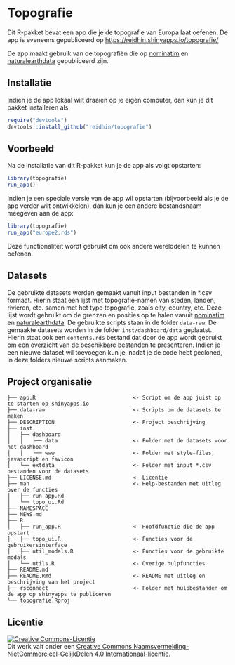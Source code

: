 
<!-- README.md is generated from README.Rmd. Please edit that file -->

# Topografie

<!-- badges: start -->
<!-- badges: end -->

Dit R-pakket bevat een app die je de topografie van Europa laat oefenen.
De app is eveneens gepubliceerd op
<https://reidhin.shinyapps.io/topografie/>

De app maakt gebruik van de topografiën die op
[nominatim](https://nominatim.org/) en
[naturalearthdata](https://www.naturalearthdata.com/) gepubliceerd zijn.

## Installatie

Indien je de app lokaal wilt draaien op je eigen computer, dan kun je
dit pakket installeren als:

``` r
require("devtools")
devtools::install_github("reidhin/topografie")
```

## Voorbeeld

Na de installatie van dit R-pakket kun je de app als volgt opstarten:

``` r
library(topografie)
run_app()
```

Indien je een speciale versie van de app wil opstarten (bijvoorbeeld als
je de app verder wilt ontwikkelen), dan kun je een andere bestandsnaam
meegeven aan de app:

``` r
library(topografie)
run_app("europe2.rds")
```

Deze functionaliteit wordt gebruikt om ook andere werelddelen te kunnen
oefenen.

## Datasets

De gebruikte datasets worden gemaakt vanuit input bestanden in \*.csv
formaat. Hierin staat een lijst met topografie-namen van steden, landen,
rivieren, etc. samen met het type topografie, zoals city, country, etc.
Deze lijst wordt gebruikt om de grenzen en posities op te halen vanuit
[nominatim](https://nominatim.org/) en
[naturalearthdata](https://www.naturalearthdata.com/). De gebruikte
scripts staan in de folder `data-raw`. De gemaakte datasets worden in de
folder `inst/dashboard/data` geplaatst. Hierin staat ook een
`contents.rds` bestand dat door de app wordt gebruikt om een overzicht
van de beschikbare bestanden te presenteren. Indien je een nieuwe
dataset wil toevoegen kun je, nadat je de code hebt gecloned, in deze
folders nieuwe scripts aanmaken.

## Project organisatie

    ├── app.R                               <- Script om de app juist op te starten op shinyapps.io
    ├── data-raw                            <- Scripts om de datasets te maken
    ├── DESCRIPTION                         <- Project beschrijving
    ├── inst
    │   ├── dashboard
    │   │   ├── data                        <- Folder met de datasets voor het dashboard
    │   │   └── www                         <- Folder met style-files, javascript en favicon
    │   └── extdata                         <- Folder met input *.csv bestanden voor de datasets
    ├── LICENSE.md                          <- Licentie
    ├── man                                 <- Help-bestanden met uitleg over de functies
    │   ├── run_app.Rd
    │   └── topo_ui.Rd
    ├── NAMESPACE
    ├── NEWS.md
    ├── R                                
    │   ├── run_app.R                       <- Hoofdfunctie die de app opstart
    │   ├── topo_ui.R                       <- Functies voor de gebruikersinterface
    │   ├── util_modals.R                   <- Functies voor de gebruikte modals
    │   └── utils.R                         <- Overige hulpfuncties
    ├── README.md
    ├── README.Rmd                          <- README met uitleg en beschrijving van het project
    ├── rsconnect                           <- Folder met hulpbestanden om de app op shinyapps te publiceren
    └── topografie.Rproj

## Licentie

<a rel="license" href="https://creativecommons.org/licenses/by-nc-sa/4.0/deed.nl"><img alt="Creative Commons-Licentie" style="border-width:0" src="https://i.creativecommons.org/l/by-nc-sa/4.0/88x31.png" /></a><br />Dit
werk valt onder een
<a rel="license" href="https://creativecommons.org/licenses/by-nc-sa/4.0/deed.nl">Creative
Commons Naamsvermelding-NietCommercieel-GelijkDelen 4.0
Internationaal-licentie</a>.
